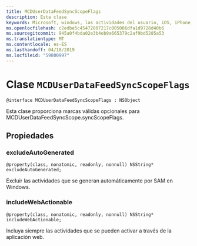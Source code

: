 ```yaml
---
title: MCDUserDataFeedSyncScopeFlags
description: Esta clase
keywords: Microsoft, windows, las actividades del usuario, iOS, iPhone, objectiveC, conectado los dispositivos, proyecto Roma
ms.openlocfilehash: c2edbe5c45472807217c005086dfa1d9728d40b6
ms.sourcegitcommit: 945a0f4bda02e3b4eb9a665379c2af9bd5285a53
ms.translationtype: MT
ms.contentlocale: es-ES
ms.lasthandoff: 04/18/2019
ms.locfileid: "59800997"
---
```

# <a name="class-mcduserdatafeedsyncscopeflags"></a>Clase `MCDUserDataFeedSyncScopeFlags`

```
@interface MCDUserDataFeedSyncScopeFlags : NSObject
```

Esta clase proporciona marcas válidas opcionales para MCDUserDataFeedSyncScope.syncScopeFlags.

## <a name="properties"></a>Propiedades

### <a name="excludeautogenerated"></a>excludeAutoGenerated

`@property(class, nonatomic, readonly, nonnull) NSString* excludeAutoGenerated;`

Excluir las actividades que se generan automáticamente por SAM en Windows.

### <a name="includewebactionable"></a>includeWebActionable
`@property(class, nonatomic, readonly, nonnull) NSString* includeWebActionable;`

Incluya siempre las actividades que se pueden activar a través de la aplicación web.
